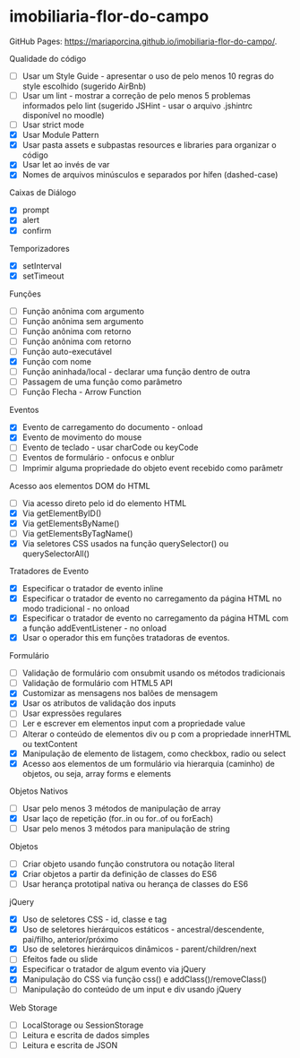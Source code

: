 # imobiliaria-flor-do-campo

GitHub Pages: https://mariaporcina.github.io/imobiliaria-flor-do-campo/.

Qualidade do código

 - [ ] Usar um Style Guide - apresentar o uso de pelo menos 10 regras do style escolhido (sugerido AirBnb)
 - [ ] Usar um lint - mostrar a correção de pelo menos 5 problemas informados pelo lint (sugerido JSHint - usar o arquivo .jshintrc disponível no moodle)
 - [ ] Usar strict mode
 - [x] Usar Module Pattern
 - [x] Usar pasta assets e subpastas resources e libraries para organizar o código
 - [x] Usar let ao invés de var
 - [x] Nomes de arquivos minúsculos e separados por hífen (dashed-case)

Caixas de Diálogo

 - [x] prompt
 - [x] alert
 - [x] confirm

Temporizadores

 - [x] setInterval
 - [x] setTimeout

Funções

 - [ ] Função anônima com argumento
 - [ ] Função anônima sem argumento
 - [ ] Função anônima com retorno
 - [ ] Função anônima com retorno
 - [ ] Função auto-executável
 - [x] Função com nome
 - [ ] Função aninhada/local - declarar uma função dentro de outra
 - [ ] Passagem de uma função como parâmetro
 - [ ] Função Flecha - Arrow Function

Eventos

 - [x] Evento de carregamento do documento - onload
 - [x] Evento de movimento do mouse
 - [ ] Evento de teclado - usar charCode ou keyCode
 - [ ] Eventos de formulário - onfocus e onblur
 - [ ] Imprimir alguma propriedade do objeto event recebido como parâmetr

Acesso aos elementos DOM do HTML

 - [ ] Via acesso direto pelo id do elemento HTML
 - [x] Via getElementByID()
 - [x] Via getElementsByName()
 - [ ] Via getElementsByTagName()
 - [x] Via seletores CSS usados na função querySelector() ou querySelectorAll()

Tratadores de Evento

 - [x] Especificar o tratador de evento inline
 - [x] Especificar o tratador de evento no carregamento da página HTML no modo tradicional - no onload
 - [x] Especificar o tratador de evento no carregamento da página HTML com a função addEventListener - no onload
 - [x] Usar o operador this em funções tratadoras de eventos.

Formulário

 - [ ] Validação de formulário com onsubmit usando os métodos tradicionais
 - [ ] Validação de formulário com HTML5 API
 - [x] Customizar as mensagens nos balões de mensagem
 - [x] Usar os atributos de validação dos inputs
 - [ ] Usar expressões regulares
 - [ ] Ler e escrever em elementos input com a propriedade value
 - [ ] Alterar o conteúdo de elementos div ou p com a propriedade innerHTML ou textContent
 - [x] Manipulação de elemento de listagem, como checkbox, radio ou select
 - [x] Acesso aos elementos de um formulário via hierarquia (caminho) de objetos, ou seja, array forms e elements
 
Objetos Nativos

 - [ ] Usar pelo menos 3 métodos de manipulação de array
 - [x] Usar laço de repetição (for..in ou for..of ou forEach)
 - [ ] Usar pelo menos 3 métodos para manipulação de string
 
Objetos

 - [ ] Criar objeto usando função construtora ou notação literal
 - [x] Criar objetos a partir da definição de classes do ES6
 - [ ] Usar herança prototipal nativa ou herança de classes do ES6

jQuery

 - [x] Uso de seletores CSS - id, classe e tag
 - [x] Uso de seletores hierárquicos estáticos - ancestral/descendente, pai/filho, anterior/próximo
 - [x] Uso de seletores hierárquicos dinâmicos - parent/children/next
 - [ ] Efeitos fade ou slide
 - [x] Especificar o tratador de algum evento via jQuery
 - [x] Manipulação do CSS via função css() e addClass()/removeClass()
 - [ ] Manipulação do conteúdo de um input e div usando jQuery
 
Web Storage

 - [ ] LocalStorage ou SessionStorage
 - [ ] Leitura e escrita de dados simples
 - [ ] Leitura e escrita de JSON
